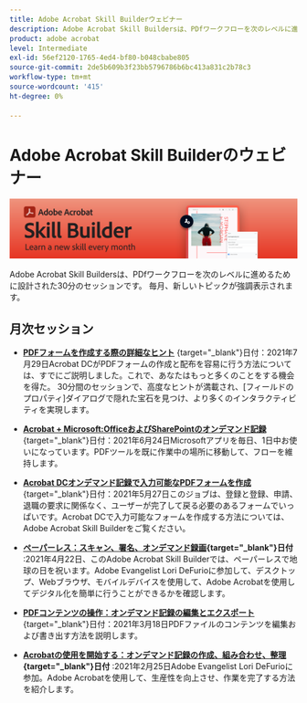 ```yaml
---
title: Adobe Acrobat Skill Builderウェビナー
description: Adobe Acrobat Skill Buildersは、PDfワークフローを次のレベルに進めるために設計された30分のセッションです。
product: adobe acrobat
level: Intermediate
exl-id: 56ef2120-1765-4ed4-bf80-b048cbabe805
source-git-commit: 2de5b609b3f23bb5796786b6bc413a831c2b78c3
workflow-type: tm+mt
source-wordcount: '415'
ht-degree: 0%

---
```


# Adobe Acrobat Skill Builderのウェビナー

![Acrobat Skill Builderイメージ](../assets/sbacrobatwebinars.png)

Adobe Acrobat Skill Buildersは、PDfワークフローを次のレベルに進めるために設計された30分のセッションです。 毎月、新しいトピックが強調表示されます。

## 月次セッション

* **[PDFフォームを作成する際の詳細なヒント](https://acrobat-skill-builder-advanced-forms.joinus.adobeevents.com/register/registration/form)**
{target=&quot;_blank&quot;}日付：2021年7月29日Acrobat DCがPDFフォームの作成と配布を容易に行う方法については、すでにご説明しました。これで、あなたはもっと多くのことをする機会を得た。 30分間のセッションで、高度なヒントが満載され、[フィールドのプロパティ]ダイアログで隠れた宝石を見つけ、より多くのインタラクティビティを実現します。

* **[Acrobat + Microsoft:OfficeおよびSharePointのオンデマンド記録](https://event.on24.com/wcc/r/3196868/BE965B6CCBF4D3F8CAA0BD9A9BE27D95)**
{target=&quot;_blank&quot;}日付：2021年6月24日Microsoftアプリを毎日、1日中お使いになっています。PDFツールを既に作業中の場所に移動して、フローを維持します。

* **[Acrobat DCオンデマンド記録で入力可能なPDFフォームを作成](https://event.on24.com/eventRegistration/EventLobbyServlet?target=reg20.jsp&amp;referrer=&amp;eventid=3121725&amp;sessionid=1&amp;key=25B5B53B5D1C0C28817D573D38715E98&amp;regTag=&amp;V2=false&amp;sourcepage=register)**
{target=&quot;_blank&quot;}日付：2021年5月27日このジョブは、登録と登録、申請、退職の要求に関係なく、ユーザーが完了して戻る必要のあるフォームでいっぱいです。Acrobat DCで入力可能なフォームを作成する方法については、Adobe Acrobat Skill Builderをご覧ください。

* **[ペーパーレス：スキャン、署名、オンデマンド録画](https://event.on24.com/wcc/r/3032072/58D1594AD332B56C87C6791CACC48EEC){target=&quot;_blank&quot;}日付**
:2021年4月22日、このAdobe Acrobat Skill Builderでは、ペーパーレスで地球の日を祝います。Adobe Evangelist Lori DeFurioに参加して、デスクトップ、Webブラウザ、モバイルデバイスを使用して、Adobe Acrobatを使用してデジタル化を簡単に行うことができるかを確認します。

* **[PDFコンテンツの操作：オンデマンド記録の編集とエクスポート](https://event.on24.com/wcc/r/3032046/B8E6566A2137FD0647CA1ECB7F9C0C7D)**
{target=&quot;_blank&quot;}日付：2021年3月18日PDFファイルのコンテンツを編集および書き出す方法を説明します。

* **[Acrobatの使用を開始する：オンデマンド記録の作成、組み合わせ、整理](https://event.on24.com/wcc/r/2989840/9372A25C3E59A72DB07F7A42161BC26B){target=&quot;_blank&quot;}日付**
:2021年2月25日Adobe Evangelist Lori DeFurioに参加。Adobe Acrobatを使用して、生産性を向上させ、作業を完了する方法を紹介します。
